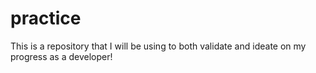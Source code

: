 # practice
This is a repository that I will be using to both validate and ideate on my progress as a developer!
